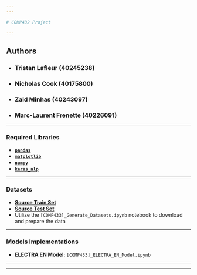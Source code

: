 ```yaml
---
---

# COMP432 Project

---
```


## Authors
- ### **Tristan Lafleur (40245238)**
- ### **Nicholas Cook (40175800)**
- ### **Zaid Minhas (40243097)**
- ### **Marc-Laurent Frenette (40226091)**

---

### Required Libraries
- **[`pandas`](https://pandas.pydata.org/docs/index.html)**
- **[`matplotlib`](https://matplotlib.org/stable/users/getting_started/)**
- **[`numpy`](https://numpy.org/install/)**
- **[`keras_nlp`](https://keras.io/api/keras_nlp/models/)**

---

### Datasets
- **[Source Train Set](https://www.kaggle.com/competitions/contradictory-my-dear-watson/data?select=train.csv)**
- **[Source Test Set](https://www.kaggle.com/competitions/contradictory-my-dear-watson/data?select=test.csv)**
- Utilize the `[COMP433]_Generate_Datasets.ipynb` notebook to download and prepare the data

---

### Models Implementations
- **ELECTRA EN Model:** `[COMP433]_ELECTRA_EN_Model.ipynb`

---
---